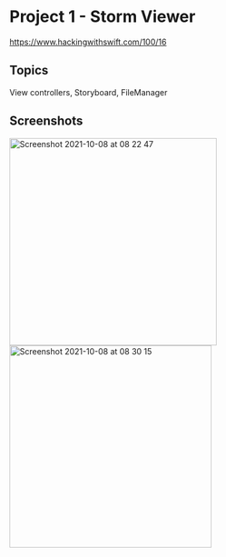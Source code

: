 

# Project 1 - Storm Viewer

https://www.hackingwithswift.com/100/16

## Topics

View controllers, Storyboard, FileManager


## Screenshots
<img width="365" alt="Screenshot 2021-10-08 at 08 22 47" src="https://user-images.githubusercontent.com/79315087/136508664-aca4b50d-af94-41cc-928a-65bdbd2cbd6a.png"> <img width="356" alt="Screenshot 2021-10-08 at 08 30 15" src="https://user-images.githubusercontent.com/79315087/136509198-f2200353-932b-46b8-9379-535c48d86e7d.png">
